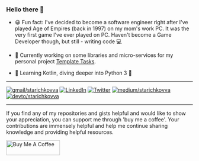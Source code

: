 ### Hello there 👋

- 😀 Fun fact: I've decided to become a software engineer right after I've played Age of Empires (back in 1997) on my mom's work PC.
It was the very first game I've ever played on PC.
Haven't become a Game Developer though, but still - writing code 💻

- 🔭 Currently working on some libraries and micro-services for my personal project [Template Tasks](https://github.com/TemplateTasks).

- 🌱 Learning Kotlin, diving deeper into Python 3 🐍

---

[![gmail/starichkovva](https://img.shields.io/badge/Gmail-D14836?style=for-the-badge&logo=gmail&logoColor=white)](mailto:starichkov@gmail.com)
[![LinkedIn](https://img.shields.io/badge/LinkedIn-0077B5?style=for-the-badge&logo=linkedin&logoColor=white)](https://www.linkedin.com/in/vadim-starichkov/)
[![Twitter](https://img.shields.io/badge/Twitter-1DA1F2?style=for-the-badge&logo=twitter&logoColor=white)](https://twitter.com/StarichkovVadim)
[![medium/starichkovva](https://img.shields.io/badge/Medium-12100E?style=for-the-badge&logo=medium&logoColor=white)](https://medium.com/@starichkov/subscribe)
[![devto/starichkovva](https://img.shields.io/badge/dev.to-0A0A0A?style=for-the-badge&logo=dev.to&logoColor=white)](https://dev.to/starichkov)

---

If you find any of my repositories and gists helpful and would like to show your appreciation, you can support me through 'buy me a coffee'. Your contributions are immensely helpful and help me continue sharing knowledge and providing helpful resources.

<a href="https://www.buymeacoffee.com/starichkov" target="_blank"><img src="https://cdn.buymeacoffee.com/buttons/v2/default-yellow.png" alt="Buy Me A Coffee" style="height: 40px !important;width: 145px !important; float:left;"></a>
